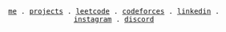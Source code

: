 <p align="center">
  <samp>
    <a href="https://hc-b666me-bobbys-projects-8a5a6d30.vercel.app/">me</a> .
    <a href="https://hc-b666me-bobbys-projects-8a5a6d30.vercel.app/projects">projects</a> .
    <a href="https://leetcode.com/u/hc-b666">leetcode</a> .
    <a href="https://codeforces.com/profile/hc-b666">codeforces</a> .
    <a href="https://www.linkedin.com/in/muhammadbobur-abdukarimov-131362243">linkedin</a> .
    <a href="https://www.instagram.com/hc_b666">instagram</a> .
    <a href="https://discord.com/users/1239424605534421022">discord</a> 
  </samp>
</p>
<!-- <h6 align="center">
  <samp>
    [HTML] .
    [CSS] .
    [SCSS] .
    [JavaScript] .
    [TypeScript] .
    [React] .
    [Redux] .
    [Next] 
  </samp>
</h6> -->
<!-- <h6 align="center">
  <samp>
    [Node] .
    [Express] .
    [Go] .
    [MySQL] .
    [SQLite]
  </samp>
</h6> -->
